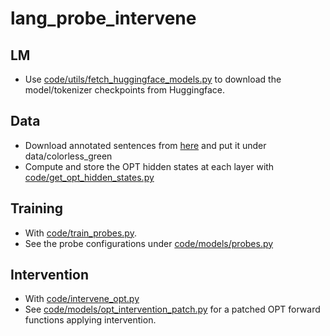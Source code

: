 # lang_probe_intervene

## LM
* Use [code/utils/fetch_huggingface_models.py](https://github.com/i-need-sleep/lang_probe_intervene/blob/main/code/utils/fetch_huggingface_models.py) to download the model/tokenizer checkpoints from Huggingface.

## Data
* Download annotated sentences from [here](https://drive.google.com/drive/folders/1VHWIOWqr4TU6uzn-SoFLUDNFpF-nbjYd?usp=sharing) and put it under data/colorless_green
* Compute and store the OPT hidden states at each layer with [code/get_opt_hidden_states.py](https://github.com/i-need-sleep/lang_probe_intervene/blob/main/code/get_opt_hidden_states.py)

## Training
* With [code/train_probes.py](https://github.com/i-need-sleep/lang_probe_intervene/blob/main/code/train_probes.py).
* See the probe configurations under [code/models/probes.py](https://github.com/i-need-sleep/lang_probe_intervene/blob/main/code/models/probes.py)

## Intervention
* With [code/intervene_opt.py](https://github.com/i-need-sleep/lang_probe_intervene/blob/main/code/intervene_opt.py)
* See [code/models/opt_intervention_patch.py](https://github.com/i-need-sleep/lang_probe_intervene/blob/main/code/models/opt_intervention_patch.py) for a patched OPT forward functions applying intervention.